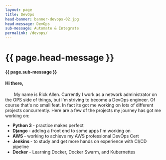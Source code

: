 ```yaml
---
layout: page
title: DevOps
head-banner: banner-devops-02.jpg
head-message: DevOps
sub-message: Automate & Integrate
permalink: /devops/
---
```


<style media="screen">
  .hero-img {
    background-image: url("{{ site.baseurl }}/img/{{ page.head-banner }}");
  }
</style>


<div class="page-banner">
  <div class="hero-img"></div>
  <div class="hero-text">
    <h1> {{ page.head-message }}</h1>
    <h4>{{ page.sub-message }}</h4>
  </div>
</div>



<h4>Hi there,</h4>

<body>
<p style="text-indent: 2em;">
My name is Rick Allen. Currently I work as a network administrator on the OPS side of things, but I'm striving to become a DevOps engineer. Of course that's no small feat. In fact its got me working on lots of different projects concurrently. Here are a few of the projects my journey has got me working on:
</p>

<ul>
  <li> <b> Python 3 </b> - practice makes perfect </li>
  <li> <b> Django </b> - adding a front end to some apps I'm working on </li>
  <li> <b> AWS </b> - working to achieve my AWS professional DevOps Cert </li>
  <li> <b> Jenkins </b> - to study and get more hands on experience with CI/CD pipeline </li>
  <li> <b> Docker</b> - Learning Docker, Docker Swarm, and Kubernettes </li>
</ul>
</body>


<!-- This is the base Jekyll theme. You can find out more info about customizing your Jekyll theme, as well as basic Jekyll usage documentation at [jekyllrb.com](https://jekyllrb.com/)

You can find the source code for Minima at GitHub:
[jekyll][jekyll-organization] /
[minima](https://github.com/jekyll/minima)

You can find the source code for Jekyll at GitHub:
[jekyll][jekyll-organization] /
[jekyll](https://github.com/jekyll/jekyll)


[jekyll-organization]: https://github.com/jekyll -->
